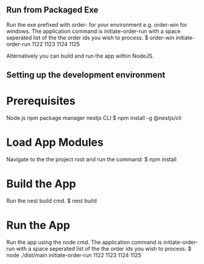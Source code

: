 ## Run from Packaged Exe

Run the exe prefixed with order- for your environment e.g. order-win for windows.
The application command is initiate-order-run with a space seperated list of the the order ids you wish to process.
$ order-win initiate-order-run 1122 1123 1124 1125

Alternatively you can build and run the app within NodeJS.

## Setting up the development environment

# Prerequisites
Node.js
npm package manager
nestjs CLI
$ npm install -g @nestjs/cli

# Load App Modules
Navigate to the the project root and run the command:
$ npm install

# Build the App
Run the nest build cmd.
$ nest build

# Run the App
Run the app using the node cmd.
The application command is initiate-order-run with a space seperated list of the the order ids you wish to process.
$ node ./dist/main initiate-order-run 1122 1123 1124 1125
